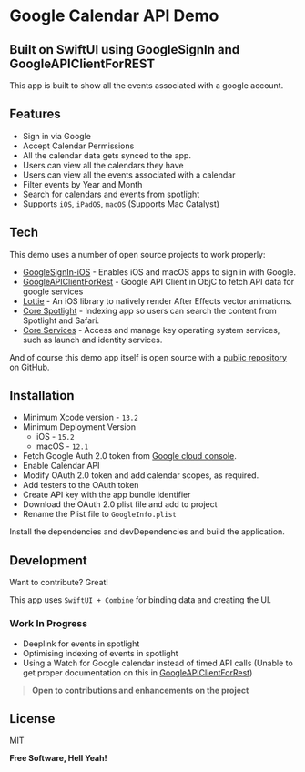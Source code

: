 # Google Calendar API Demo
## Built on SwiftUI using GoogleSignIn and GoogleAPIClientForREST

This app is built to show all the events associated with a google account.

## Features

- Sign in via Google
- Accept Calendar Permissions
- All the calendar data gets synced to the app.
- Users can view all the calendars they have
- Users can view all the events associated with a calendar
- Filter events by Year and Month
- Search for calendars and events from spotlight
- Supports `iOS`, `iPadOS`, `macOS` (Supports Mac Catalyst)

## Tech

This demo uses a number of open source projects to work properly:

- [GoogleSignIn-iOS](https://github.com/google/GoogleSignIn-iOS) - Enables iOS and macOS apps to sign in with Google.
- [GoogleAPIClientForRest](https://github.com/google/google-api-objectivec-client-for-rest) - Google API Client in ObjC to fetch API data for google services
- [Lottie](https://github.com/airbnb/lottie-ios) - An iOS library to natively render After Effects vector animations.
- [Core Spotlight](https://developer.apple.com/documentation/corespotlight) - Indexing app so users can search the content from Spotlight and Safari.
- [Core Services](https://developer.apple.com/documentation/coreservices/) - Access and manage key operating system services, such as launch and identity services.

And of course this demo app itself is open source with a [public repository](https://github.com/ipratikk-work/Google-Calendar-API-Demo/) on GitHub.

## Installation

- Minimum Xcode version - `13.2`
- Minimum Deployment Version
    - iOS - `15.2`
    - macOS - `12.1`
- Fetch Google Auth 2.0 token from [Google cloud console](https://console.cloud.google.com/apis/credentials).
- Enable Calendar API
- Modify OAuth 2.0 token and add calendar scopes, as required.
- Add testers to the OAuth token
- Create API key with the app bundle identifier
- Download the OAuth 2.0 plist file and add to project
- Rename the Plist file to `GoogleInfo.plist`

Install the dependencies and devDependencies and build the application.

## Development

Want to contribute? Great!

This app uses `SwiftUI + Combine` for binding data and creating the UI.


### Work In Progress
- Deeplink for events in spotlight
- Optimising indexing of events in spotlight
- Using a Watch for Google calendar instead of timed API calls (Unable to get proper documentation on this in [GoogleAPIClientForRest](https://github.com/google/google-api-objectivec-client-for-rest))

> **Open to contributions and enhancements on the project**

## License

MIT

**Free Software, Hell Yeah!**
